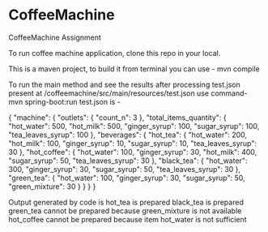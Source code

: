 # CoffeeMachine
CoffeeMachine Assignment

To run coffee machine application, clone this repo in your local.

This is a maven project, to build it from terminal you can use -   mvn compile 

To run the main method and see the results after processing test.json present at /coffeemachine/src/main/resources/test.json  use command-  mvn spring-boot:run
test.json is - 

{
  "machine": {
    "outlets": {
      "count_n": 3
    },
    "total_items_quantity": {
      "hot_water": 500,
      "hot_milk": 500,
      "ginger_syrup": 100,
      "sugar_syrup": 100,
      "tea_leaves_syrup": 100
    },
    "beverages": {
      "hot_tea": {
        "hot_water": 200,
        "hot_milk": 100,
        "ginger_syrup": 10,
        "sugar_syrup": 10,
        "tea_leaves_syrup": 30
      },
      "hot_coffee": {
        "hot_water": 100,
        "ginger_syrup": 30,
        "hot_milk": 400,
        "sugar_syrup": 50,
        "tea_leaves_syrup": 30
      },
      "black_tea": {
        "hot_water": 300,
        "ginger_syrup": 30,
        "sugar_syrup": 50,
        "tea_leaves_syrup": 30
      },
      "green_tea": {
        "hot_water": 100,
        "ginger_syrup": 30,
        "sugar_syrup": 50,
        "green_mixture": 30
      }
    }
  }
}

Output generated by code is 
hot_tea is prepared
black_tea is prepared
green_tea cannot be prepared because green_mixture is not available
hot_coffee cannot be prepared because item hot_water is not sufficient
